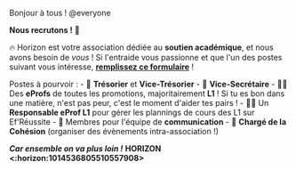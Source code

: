 Bonjour à tous ! @everyone

__**Nous recrutons !**__ :tada:

:fire: Horizon est votre association dédiée au **soutien académique**, et nous avons besoin de *vous* ! Si l'entraide vous passionne et que l'un des postes suivant vous intéresse, **[remplissez ce formulaire](https://bit.ly/HorizonRecrute)** !

Postes à pourvoir :
    - :money_with_wings: __Trésorier__ et __Vice-Trésorier__
    - :pencil: __Vice-Secrétaire__
    - :teacher: Des __eProfs__ de toutes les promotions, majoritairement **L1** ! Si tu es bon dans une matière, n'est pas peur, c'est le moment d'aider tes pairs !
    - :pilot: Un __Responsable eProf L1__ pour gérer les plannings de cours des L1 sur Ef'Réussite
    - :loudspeaker: Membres pour l'équipe de __communication__
    - :handshake: **Chargé de la Cohésion** (organiser des évènements intra-association !)

*__Car ensemble on va plus loin !__*
**HORIZON <:horizon:1014536805510557908>**
